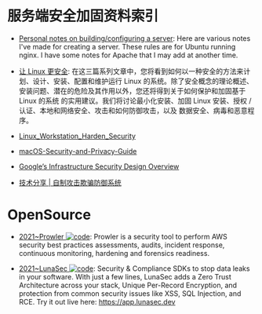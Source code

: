 # 服务端安全加固资料索引

- [Personal notes on building/configuring a server](https://github.com/jrothrock/server_notes): Here are various notes I've made for creating a server. These rules are for Ubuntu running nginx. I have some notes for Apache that I may add at another time.

- [让 Linux 更安全](http://www.ibm.com/developerworks/cn/linux/l-seclnx1.html): 在这三篇系列文章中，您将看到如何以一种安全的方法来计划、设计、安装、配置和维护运行 Linux 的系统。除了安全概念的理论概述、安装问题、潜在的危险及其作用以外，您还将得到关于如何保护和加固基于 Linux 的系统 的实用建议。我们将讨论最小化安装、加固 Linux 安装、授权 / 认证、本地和网络安全、攻击和如何防御攻击，以及 数据安全、病毒和恶意程序。

- [Linux_Workstation_Harden_Security](https://github.com/linuxsquad/Linux_Workstation_Harden_Security)

- [macOS-Security-and-Privacy-Guide](https://github.com/drduh/macOS-Security-and-Privacy-Guide)

- [Google’s Infrastructure Security Design Overview](http://6me.us/1gPM)

- [技术分享 | 自制攻击欺骗防御系统 ](https://parg.co/UWp)

# OpenSource

- [2021~Prowler ![code](https://ng-tech.icu/assets/code.svg)](https://github.com/toniblyx/prowler): Prowler is a security tool to perform AWS security best practices assessments, audits, incident response, continuous monitoring, hardening and forensics readiness.

- [2021~LunaSec ![code](https://ng-tech.icu/assets/code.svg)](https://github.com/lunasec-io/lunasec): Security & Compliance SDKs to stop data leaks in your software. With just a few lines, LunaSec adds a Zero Trust Architecture across your stack, Unique Per-Record Encryption, and protection from common security issues like XSS, SQL Injection, and RCE. Try it out live here: https://app.lunasec.dev
